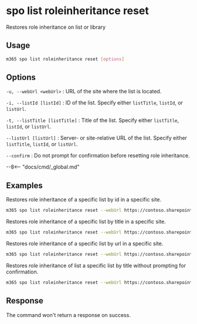 # spo list roleinheritance reset

Restores role inheritance on list or library

## Usage

```sh
m365 spo list roleinheritance reset [options]
```

## Options

`-u, --webUrl <webUrl>`
: URL of the site where the list is located.

`-i, --listId [listId]`
: ID of the list. Specify either `listTitle`, `listId`, or `listUrl`.

`-t, --listTitle [listTitle]`
: Title of the list. Specify either `listTitle`, `listId`, or `listUrl`.

`--listUrl [listUrl]`
: Server- or site-relative URL of the list. Specify either `listTitle`, `listId`, or `listUrl`.

`--confirm`
: Do not prompt for confirmation before resetting role inheritance.

--8<-- "docs/cmd/_global.md"

## Examples

Restores role inheritance of a specific list by id in a specific site.

```sh
m365 spo list roleinheritance reset --webUrl https://contoso.sharepoint.com/sites/project-x --listId 0cd891ef-afce-4e55-b836-fce03286cccf
```

Restores role inheritance of a specific list by title in a specific site.

```sh
m365 spo list roleinheritance reset --webUrl https://contoso.sharepoint.com/sites/project-x --listTitle test
```

Restores role inheritance of a specific list by url in a specific site.

```sh
m365 spo list roleinheritance reset --webUrl https://contoso.sharepoint.com/sites/project-x --listUrl '/sites/project-x/lists/events'
```

Restores role inheritance of list a specific list by title without prompting for confirmation.

```sh
m365 spo list roleinheritance reset --webUrl https://contoso.sharepoint.com/sites/project-x --listTitle test --confirm
```

## Response

The command won't return a response on success.
